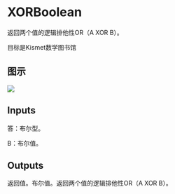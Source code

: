 # XORBoolean

返回两个值的逻辑排他性OR（A XOR B）。

目标是Kismet数学图书馆

## 图示

![]($-20221218-19470784.png)

## Inputs

答：布尔型。

B：布尔值。  

## Outputs

返回值。布尔值。返回两个值的逻辑排他性OR（A XOR B）。
